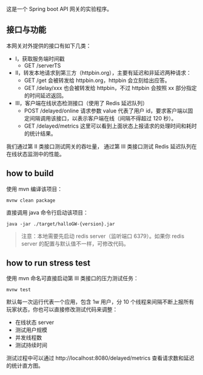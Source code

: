 这是一个 Spring boot API 网关的实验程序。

## 接口与功能

本网关对外提供的接口有如下几类：

- I，获取服务端时间戳
  - GET /serverTS
- II，转发本地请求到第三方（httpbin.org），主要有延迟和非延迟两种请求：
  - GET /get 会被转发给 httpbin.org，httpbin 会立刻给出应答。
  - GET /delay/xxx 也会被转发给 httpbin，不过 httpbin 会按照 xx 部分指定的时间延迟返回。
- III，客户端在线状态检测接口（使用了 Redis 延迟队列）
  - POST /delayed/online 请求参数 value 代表了用户 id，要求客户端以固定间隔调用该接口，以表示客户端在线（间隔不得超过 120 秒）。
  - GET /delayed/metrics 这里可以看到上面状态上报请求的处理时间和耗时的统计结果。

我们通过第 II 类接口测试网关的吞吐量，
通过第 III 类接口测试 Redis 延迟队列在在线状态监测中的性能。

## how to build

使用 mvn 编译该项目：
```shell
mvnw clean package
```

直接调用 java 命令行启动该项目：
```shell
java -jar ./target/halloGW-{version}.jar
```

> 注意：本地需要先启动 redis server（监听端口 6379）。如果你 redis server 的配置与默认值不一样，可修改代码。

## how to run stress test

使用 mvn 命名可直接启动第 III 类接口的压力测试任务：
```shell
mvnw test
```

默认每一次运行代表一个应用，包含 1w 用户，分 10 个线程来间隔不断上报所有玩家状态，你也可以直接修改测试代码来调整：
- 在线状态 server
- 测试用户规模
- 并发线程数
- 测试持续时间

测试过程中可以通过 http://localhost:8080/delayed/metrics 查看请求数和延迟的统计直方图。
